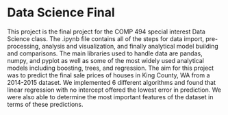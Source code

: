 # Data Science Final

This project is the final project for the COMP 494 special interest Data Science class. The .ipynb file contains all of the steps for data import, pre-processing, analysis and visualization, and finally analytical model building and comparisons. The main libraries used to handle data are pandas, numpy, and pyplot as well as some of the most widely used analytical models including boosting, trees, and regression. The aim for this project was to predict the final sale prices of houses in King County, WA from a 2014-2015 dataset. We implemented 6 different algorithms and found that linear regression with no intercept offered the lowest error in prediction. We were also able to determine the most important features of the dataset in terms of these predictions.
